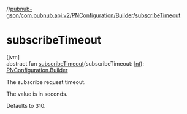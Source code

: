 //[pubnub-gson](../../../../index.md)/[com.pubnub.api.v2](../../index.md)/[PNConfiguration](../index.md)/[Builder](index.md)/[subscribeTimeout](subscribe-timeout.md)

# subscribeTimeout

[jvm]\
abstract fun [subscribeTimeout](subscribe-timeout.md)(subscribeTimeout: [Int](https://kotlinlang.org/api/latest/jvm/stdlib/kotlin/-int/index.html)): [PNConfiguration.Builder](index.md)

The subscribe request timeout.

The value is in seconds.

Defaults to 310.
